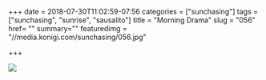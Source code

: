 +++
date = 2018-07-30T11:02:59-07:56
categories = ["sunchasing"]
tags = ["sunchasing", "sunrise", "sausalito"]
title = "Morning Drama"
slug = "056"
href= ""
summary=""
featuredimg = "//media.konigi.com/sunchasing/056.jpg"

+++

<img src="//media.konigi.com/sunchasing/056.jpg" />
